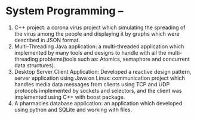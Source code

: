 # System Programming – 
1.	C++ project: a corona virus project which simulating the spreading of the virus among the people and displaying it by graphs which were described in JSON format.
2.	Multi-Threading Java application: a multi-threaded application which implemented by many tools and designs to handle with all the multi-threading problems(tools such as: Atomics, semaphore and concurrent data structures).
3.	Desktop Server Client Application: Developed a reactive design pattern, server application using Java on Linux: communication project which handles media data messages from clients using TCP and UDP protocols implemented by sockets and selectors, and the client was implemented using C++ with boost package.
4.	A pharmacies database application: an application which developed using python and SQLite and working with files.
